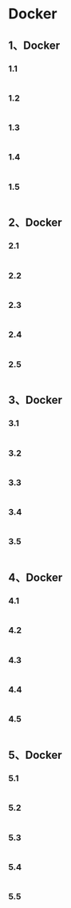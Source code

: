 # Docker

## 1、Docker

### 1.1

```bash

```

### 1.2

```bash

```

### 1.3

```bash

```

### 1.4

```bash

```

### 1.5

```bash

```

## 2、Docker

### 2.1

```bash

```

### 2.2

```bash

```

### 2.3

```bash

```

### 2.4

```bash

```

### 2.5

```bash

```

## 3、Docker

### 3.1

```bash

```

### 3.2

```bash

```

### 3.3

```bash

```

### 3.4

```bash

```

### 3.5

```bash

```

## 4、Docker

### 4.1

```bash

```

### 4.2

```bash

```

### 4.3

```bash

```

### 4.4

```bash

```

### 4.5

```bash

```

## 5、Docker

### 5.1

```bash

```

### 5.2

```bash

```

### 5.3

```bash

```

### 5.4

```bash

```

### 5.5

```bash

```

